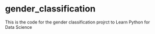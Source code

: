 # gender_classification
This is the code for the gender classification projrct to Learn Python for Data Science
